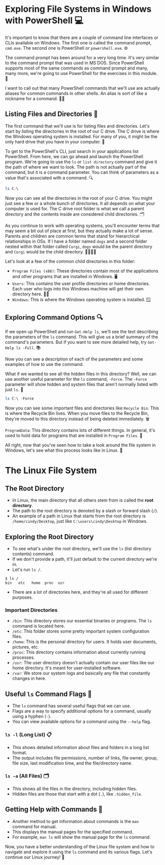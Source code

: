 # Exploring File Systems in Windows with PowerShell 💻


It's important to know that there are a couple of command line interfaces or CLIs available on Windows. The first one is called the command prompt, `cmd.exe`. The second one is PowerShell or `powershell.exe`. ⚙️

The command prompt has been around for a very long time. It's very similar to the command prompt that was used in MS DOS. Since PowerShell supports most of the same commands as command prompt and many, many more, we're going to use PowerShell for the exercises in this module. 🤖

I want to call out that many PowerShell commands that we'll use are actually aliases for common commands in other shells. An alias is sort of like a nickname for a command. 🐱‍💻

## Listing Files and Directories 📁

The first command that we'll use is for listing files and directories. Let's start by listing the directories in the root of our C drive. The C drive is where the Windows operating system is installed. For many of you, it might be the only hard drive that you have in your computer. 💾

To get to the PowerShell's CLI, just search in your applications list PowerShell. From here, we can go ahead and launch the PowerShell program. We're going to use the `ls` or `list directory` command and give it the path of where we want to look. The path is not actually part of the command, but it is a command parameter. You can think of parameters as a value that's associated with a command. 🔍

```powershell
ls C:\
```

Now you can see all the directories in the root of your C drive. You might just see a few or a whole bunch of directories. It all depends on what your computer is used for. The C drive root folder is what we call a parent directory and the contents inside are considered child directories. 🗂️

As you continue to work with operating systems, you'll encounter terms that may seem a bit out of place at first, but they actually make a lot of sense. Parents and children are common terms that stand for hierarchical relationships in OSs. If I have a folder named `dogs` and a second folder nested within that folder called `Corgi`, `dogs` would be the parent directory and `Corgi` would be the child directory. 👨‍👩‍👧‍👦

Let's look at a few of the common child directories in this folder:

- `Program Files (x86)`: These directories contain most of the applications and other programs that are installed in Windows. 🖥️
- `Users`: This contains the user profile directories or home directories. Each user who logs into this Windows machine will get their own directory here. 🙎‍♂️
- `Windows`: This is where the Windows operating system is installed. 🪟

## Exploring Command Options 🔍

If we open up PowerShell and run `Get-Help ls`, we'll see the text describing the parameters of the `ls` command. This will give us a brief summary of the command's parameters. But if you want to see more detailed help, try `Get-Help ls -Full`. 📚

Now you can see a description of each of the parameters and some examples of how to use the command.

What if we wanted to see all the hidden files in this directory? Well, we can use another useful parameter for the `ls` command, `-Force`. The `-Force` parameter will show hidden and system files that aren't normally listed with just `ls`. 👀

```powershell
ls C:\ -Force
```

Now you can see some important files and directories like `Recycle Bin`. This is where the Recycle Bin lives. When you move files to the Recycle Bin, they're moved to this directory instead of being deleted immediately. 🗑️

`ProgramData`: This directory contains lots of different things. In general, it's used to hold data for programs that are installed in `Program Files`. 💾

All right, now that you've seen how to take a look around the file system in Windows, let's see what this process looks like in Linux. 🐧

# The Linux File System

## The Root Directory

- In Linux, the main directory that all others stem from is called the **root directory**.
- The path to the root directory is denoted by a slash or forward slash (`/`).
- An example of a path in Linux that starts from the root directory is `/home/cindy/Desktop`, just like `C:\users\cindy\Desktop` in Windows.

## Exploring the Root Directory

- To see what's under the root directory, we'll use the `ls` (list directory contents) command.
- If we don't provide a path, it'll just default to the current directory we're in.
- Let's run `ls /`.

```
$ ls /
bin   etc   home  proc  usr
```

- There are a lot of directories here, and they're all used for different purposes.

### Important Directories

- `/bin`: This directory stores our essential binaries or programs. The `ls` command is located here.
- `/etc`: This folder stores some pretty important system configuration files.
- `/home`: This is the personal directory for users. It holds user documents, pictures, etc.
- `/proc`: This directory contains information about currently running processes.
- `/usr`: The user directory doesn't actually contain our user files like our home directory. It's meant for user-installed software.
- `/var`: We store our system logs and basically any file that constantly changes in here.

## Useful `ls` Command Flags 🚩

- The `ls` command has several useful flags that we can use.
- Flags are a way to specify additional options for a command, usually using a hyphen (`-`).
- You can view available options for a command using the `--help` flag.

### `ls -l` (Long List) 📋
- This shows detailed information about files and folders in a long list format.
- The output includes file permissions, number of links, file owner, group, file size, last modification time, and the file/directory name.

### `ls -a` (All Files) 🗂️
- This shows all the files in the directory, including hidden files.
- Hidden files are those that start with a dot (`.`), like `.hidden_file`.

## Getting Help with Commands 🤖
- Another method to get information about commands is the `man` command for manual.
- This displays the manual pages for the specified command.
- For example, `man ls` will show the manual page for the `ls` command.

Now, you have a better understanding of the Linux file system and how to navigate and explore it using the `ls` command and its various flags. Let's continue our Linux journey! 🐧